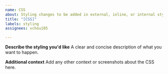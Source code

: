```yaml
---
name: CSS
about: Styling changes to be added in external, inline, or internal stylesheets.
title: "[CSS]"
labels: styling
assignees: vchou105

---
```


**Describe the styling you'd like**
A clear and concise description of what you want to happen.

**Additional context**
Add any other context or screenshots about the CSS here.
